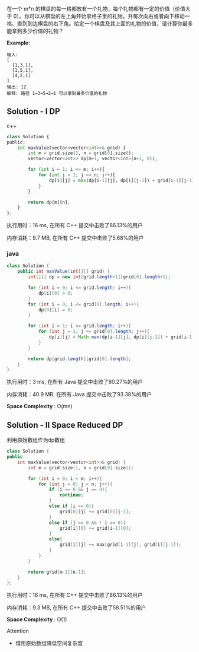 在一个 m*n 的棋盘的每一格都放有一个礼物，每个礼物都有一定的价值（价值大于 0）。你可以从棋盘的左上角开始拿格子里的礼物，并每次向右或者向下移动一格、直到到达棋盘的右下角。给定一个棋盘及其上面的礼物的价值，请计算你最多能拿到多少价值的礼物？



**Example:**
```
输入: 
[
  [1,3,1],
  [1,5,1],
  [4,2,1]
]
输出: 12
解释: 路径 1→3→5→2→1 可以拿到最多价值的礼物
```

## Solution - I DP
c++
```python
class Solution {
public:
    int maxValue(vector<vector<int>>& grid) {
        int m = grid.size(), n = grid[0].size();
        vector<vector<int>> dp(m+1, vector<int>(n+1, 0));

        for (int i = 1; i <= m; i++){
            for (int j = 1; j <= n; j++){
                dp[i][j] = max(dp[i-1][j], dp[i][j-1]) + grid[i-1][j-1];
            }
        }

        return dp[m][n];
    }
};
```
执行用时：16 ms, 在所有 C++ 提交中击败了86.13%的用户

内存消耗：9.7 MB, 在所有 C++ 提交中击败了5.68%的用户

### java

```java
class Solution {
    public int maxValue(int[][] grid) {
        int[][] dp = new int[grid.length+1][grid[0].length+1];

        for (int i = 0; i <= grid.length; i++){
            dp[i][0] = 0;
        }
        for (int i = 0; i <= grid[0].length; i++){
            dp[0][i] = 0;
        }

        for (int i = 1; i <= grid.length; i++){
            for (int j = 1; j <= grid[0].length; j++){
                dp[i][j] = Math.max(dp[i-1][j], dp[i][j-1]) + grid[i-1][j-1];
            }
        }

        return dp[grid.length][grid[0].length];
    }
}
```

执行用时：3 ms, 在所有 Java 提交中击败了80.27%的用户

内存消耗：40.9 MB, 在所有 Java 提交中击败了93.38%的用户

**Space Complexity** : O(mn)

## Solution - II Space Reduced DP

利用原始数组作为dp数组

```c++
class Solution {
public:
    int maxValue(vector<vector<int>>& grid) {
        int m = grid.size(), n = grid[0].size();

        for (int i = 0; i < m; i++){
            for (int j = 0; j < n; j++){
                if (i == 0 && j == 0){
                    continue;
                }
                else if (i == 0){
                    grid[0][j] += grid[0][j-1];
                }
                else if (j == 0 && ! i == 0){
                    grid[i][0] += grid[i-1][0];
                }
                else{
                	grid[i][j] += max(grid[i-1][j], grid[i][j-1]);
                }
            }
        }

        return grid[m-1][n-1];
    }
};
```

执行用时：16 ms, 在所有 C++ 提交中击败了86.13%的用户

内存消耗：9.3 MB, 在所有 C++ 提交中击败了58.51%的用户

**Space Complexity** : O(1)

Attention

- 借用原始数组降低空间复杂度